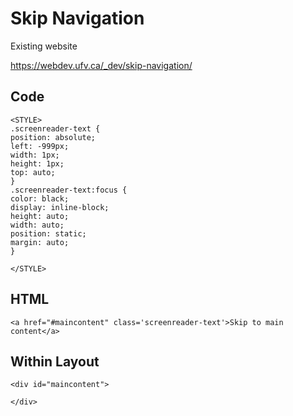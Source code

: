 # Skip Navigation

Existing website

https://webdev.ufv.ca/_dev/skip-navigation/

## Code

```
<STYLE>
.screenreader-text {
position: absolute;
left: -999px;
width: 1px;
height: 1px;
top: auto;
}
.screenreader-text:focus {
color: black;
display: inline-block;
height: auto;
width: auto;
position: static;
margin: auto;
}

</STYLE>
```

## HTML

```
<a href="#maincontent" class='screenreader-text'>Skip to main content</a>
```

## Within Layout

```
<div id="maincontent">

</div>
```
